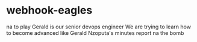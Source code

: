 # webhook-eagles
na to play
Gerald is our senior devops engineer
We are trying to learn how to become advanced like Gerald
Nzoputa's minutes report na the bomb
